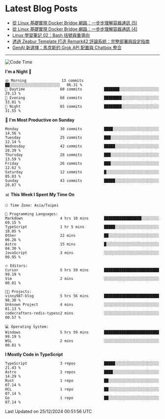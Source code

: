 # Latest Blog Posts
<!-- BLOG-POST-LIST:START -->
- [從 Linux 基礎實現 Docker Bridge 網路：一步步理解容器通訊 &lpar;5&rpar;](https://www.vinny987.xyz/blog/2025/building-docker-style-bridge-networks-from-scratch-a-linux-network-deep-dive-5/)
- [從 Linux 基礎實現 Docker Bridge 網路：一步步理解容器通訊 &lpar;4&rpar;](https://www.vinny987.xyz/blog/2025/building-docker-style-bridge-networks-from-scratch-a-linux-network-deep-dive-4/)
- [Linux 學習筆記 02：Bash 括號與重導向](https://www.vinny987.xyz/blog/2025/linux-notes-02-bash-brackets-and-redirection/)
- [透過 Zeabur Template 打造 Remark42 評論系統：完整部署與設定指南](https://www.vinny987.xyz/blog/2024/building-remark42-with-zeabur-template-a-complete-guide-to-deployment-and-configuration/)
- [GenAI 新選擇：馬克斯的 Grok API 配置與 Chatbox 整合](https://www.vinny987.xyz/blog/2024/new-genai-frontier-elon-musk-s-grok-api-configuration-and-chatbox-integration/)
<!-- BLOG-POST-LIST:END -->

---

<!--START_SECTION:waka-->
![Code Time](http://img.shields.io/badge/Code%20Time-511%20hrs%209%20mins-blue)

**I'm a Night 🦉** 

```text
🌞 Morning                13 commits          ██░░░░░░░░░░░░░░░░░░░░░░░   06.31 % 
🌆 Daytime                60 commits          ███████░░░░░░░░░░░░░░░░░░   29.13 % 
🌃 Evening                68 commits          ████████░░░░░░░░░░░░░░░░░   33.01 % 
🌙 Night                  65 commits          ████████░░░░░░░░░░░░░░░░░   31.55 % 
```
📅 **I'm Most Productive on Sunday** 

```text
Monday                   30 commits          ████░░░░░░░░░░░░░░░░░░░░░   14.56 % 
Tuesday                  25 commits          ███░░░░░░░░░░░░░░░░░░░░░░   12.14 % 
Wednesday                42 commits          █████░░░░░░░░░░░░░░░░░░░░   20.39 % 
Thursday                 28 commits          ███░░░░░░░░░░░░░░░░░░░░░░   13.59 % 
Friday                   26 commits          ███░░░░░░░░░░░░░░░░░░░░░░   12.62 % 
Saturday                 12 commits          █░░░░░░░░░░░░░░░░░░░░░░░░   05.83 % 
Sunday                   43 commits          █████░░░░░░░░░░░░░░░░░░░░   20.87 % 
```


📊 **This Week I Spent My Time On** 

```text
🕑︎ Time Zone: Asia/Taipei

💬 Programming Languages: 
Markdown                 4 hrs 10 mins       █████████████████░░░░░░░░   69.15 % 
TypeScript               1 hr 5 mins         █████░░░░░░░░░░░░░░░░░░░░   18.05 % 
Other                    22 mins             ██░░░░░░░░░░░░░░░░░░░░░░░   06.26 % 
Astro                    15 mins             █░░░░░░░░░░░░░░░░░░░░░░░░   04.30 % 
JavaScript               3 mins              ░░░░░░░░░░░░░░░░░░░░░░░░░   00.95 % 

🔥 Editors: 
Cursor                   5 hrs 59 mins       █████████████████████████   99.19 % 
Vim                      2 mins              ░░░░░░░░░░░░░░░░░░░░░░░░░   00.81 % 

🐱‍💻 Projects: 
vinny987-blog            5 hrs 56 mins       █████████████████████████   98.30 % 
Unknown Project          4 mins              ░░░░░░░░░░░░░░░░░░░░░░░░░   01.13 % 
codecrafters-redis-typesc2 mins              ░░░░░░░░░░░░░░░░░░░░░░░░░   00.57 % 

💻 Operating System: 
Windows                  5 hrs 59 mins       █████████████████████████   99.19 % 
WSL                      2 mins              ░░░░░░░░░░░░░░░░░░░░░░░░░   00.81 % 
```

**I Mostly Code in TypeScript** 

```text
TypeScript               3 repos             █████░░░░░░░░░░░░░░░░░░░░   21.43 % 
Astro                    2 repos             ████░░░░░░░░░░░░░░░░░░░░░   14.29 % 
Rust                     1 repo              ██░░░░░░░░░░░░░░░░░░░░░░░   07.14 % 
HCL                      1 repo              ██░░░░░░░░░░░░░░░░░░░░░░░   07.14 % 
Go                       1 repo              ██░░░░░░░░░░░░░░░░░░░░░░░   07.14 % 
```




 Last Updated on 25/12/2024 00:51:56 UTC
<!--END_SECTION:waka-->

<!--
**vincent97277/vincent97277** is a ✨ _special_ ✨ repository because its `README.md` (this file) appears on your GitHub profile.

Here are some ideas to get you started:

- 🔭 I’m currently working on ...
- 🌱 I’m currently learning ...
- 👯 I’m looking to collaborate on ...
- 🤔 I’m looking for help with ...
- 💬 Ask me about ...
- 📫 How to reach me: ...
- 😄 Pronouns: ...
- ⚡ Fun fact: ...
-->
